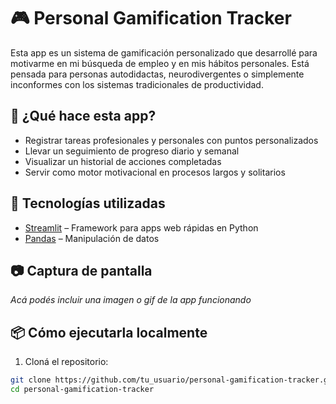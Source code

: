 # 🎮 Personal Gamification Tracker

Esta app es un sistema de gamificación personalizado que desarrollé para motivarme en mi búsqueda de empleo y en mis hábitos personales. Está pensada para personas autodidactas, neurodivergentes o simplemente inconformes con los sistemas tradicionales de productividad.

## 🚀 ¿Qué hace esta app?

- Registrar tareas profesionales y personales con puntos personalizados
- Llevar un seguimiento de progreso diario y semanal
- Visualizar un historial de acciones completadas
- Servir como motor motivacional en procesos largos y solitarios

## 📌 Tecnologías utilizadas

- [Streamlit](https://streamlit.io/) – Framework para apps web rápidas en Python
- [Pandas](https://pandas.pydata.org/) – Manipulación de datos

## 📷 Captura de pantalla

_Acá podés incluir una imagen o gif de la app funcionando_

## 📦 Cómo ejecutarla localmente

1. Cloná el repositorio:
```bash
git clone https://github.com/tu_usuario/personal-gamification-tracker.git
cd personal-gamification-tracker

